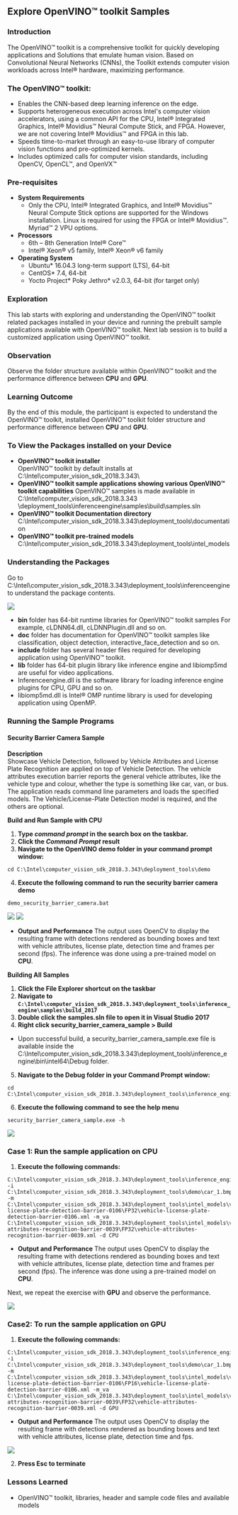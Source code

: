## Explore  OpenVINO™ toolkit Samples
### Introduction
The OpenVINO™ toolkit is a comprehensive toolkit for quickly developing applications and Solutions that emulate human vision. Based on Convolutional Neural Networks (CNNs), the Toolkit extends computer vision workloads across Intel® hardware, maximizing performance.
### The OpenVINO™ toolkit:
- Enables the CNN-based deep learning inference on the edge.
- Supports heterogeneous execution across Intel's computer vision accelerators, using a common API for the CPU, Intel® Integrated Graphics, Intel® Movidius™ Neural Compute Stick, and FPGA. However, we are not covering Intel® Movidius™ and FPGA in this lab.
- Speeds time-to-market through an easy-to-use library of computer vision functions and pre-optimized kernels.
- Includes optimized calls for computer vision standards, including OpenCV, OpenCL™, and OpenVX™

### Pre-requisites
* **System Requirements**
  - Only the CPU, Intel® Integrated Graphics, and Intel® Movidius™ Neural Compute Stick options are supported for the Windows installation. Linux is required for using the FPGA or Intel® Movidius™. Myriad™ 2 VPU options.
* **Processors**
  - 6th – 8th Generation Intel® Core™
  - Intel® Xeon® v5 family, Intel® Xeon® v6 family
* **Operating System**
  - Ubuntu* 16.04.3 long-term support (LTS), 64-bit
  - CentOS* 7.4, 64-bit
  - Yocto Project* Poky Jethro* v2.0.3, 64-bit (for target only)

### Exploration
   This lab starts with exploring and understanding the  OpenVINO™ toolkit related packages installed in your device and running the prebuilt sample applications available with OpenVINO™ toolkit. Next lab session is to build a customized application using OpenVINO™ toolkit.

### Observation
Observe the folder structure available within OpenVINO™ toolkit and the performance difference between **CPU** and **GPU**.

### Learning Outcome
By the end of this module, the participant is expected to understand the  OpenVINO™ toolkit, installed OpenVINO™ toolkit folder structure and performance difference between **CPU** and **GPU**.
### To View the Packages installed on your Device
* **OpenVINO™ toolkit installer**                                                 
 OpenVINO™ toolkit by default installs at C:\Intel\computer_vision_sdk_2018.3.343\
* **OpenVINO™ toolkit sample applications showing various OpenVINO™ toolkit capabilities**
OpenVINO™ samples is made available in C:\Intel\computer_vision_sdk_2018.3.343                                 \deployment_tools\inferenceengine\samples\build\samples.sln
* **OpenVINO™ toolkit Documentation directory**
C:\Intel\computer_vision_sdk_2018.3.343\deployment_tools\documentation
* **OpenVINO™ toolkit pre-trained models**
C:\Intel\computer_vision_sdk_2018.3.343\deployment_tools\intel_models

### Understanding the Packages
Go to C:\Intel\computer_vision_sdk_2018.3.343\deployment_tools\inferenceengine to understand the package contents.

![](images/packages.png)
- **bin** folder has 64-bit runtime libraries for OpenVINO™ toolkit samples
For example, cLDNN64.dll, cLDNNPlugin.dll and so on.
- **doc** folder has documentation for OpenVINO™ toolkit samples like classification, object detection, interactive_face_detection and so on.
- **include** folder has several header files required for developing application using OpenVINO™ toolkit.
- **lib** folder has 64-bit plugin library like inference engine and libiomp5md are useful for video applications.
-  Inferenceengine.dll is the software library for loading inference engine plugins for CPU, GPU and so on.
- libiomp5md.dll is Intel® OMP runtime library is used for developing application using OpenMP.

### Running the Sample Programs
#### Security Barrier Camera Sample                         
**Description**                           
Showcase Vehicle Detection, followed by Vehicle Attributes and License Plate Recognition are applied on top of Vehicle Detection. The vehicle attributes execution barrier reports the general vehicle attributes, like the vehicle type and colour, whether the type is something like car, van, or bus.
The application reads command line parameters and loads the specified models. The Vehicle/License-Plate Detection model is required, and the others are optional.

**Build and Run Sample with CPU**
1. **Type *command prompt* in the search box on the taskbar.**
2. **Click the *Command Prompt* result**
3. **Navigate to the OpenVINO demo folder in your command prompt window:**
```
cd C:\Intel\computer_vision_sdk_2018.3.343\deployment_tools\demo
```
4. **Execute the following command to run the security barrier camera demo**
```
demo_security_barrier_camera.bat
```

![](images/run_demo.PNG)
![](images/run_demo_result.PNG)

- **Output and Performance**
The output uses OpenCV to display the resulting frame with detections rendered as bounding boxes and text with vehicle attributes, license plate, detection time and frames per second (fps). The inference was done using a pre-trained model on **CPU**.

**Building All Samples**
1. **Click the File Explorer shortcut on the taskbar**
2. **Navigate to `C:\Intel\computer_vision_sdk_2018.3.343\deployment_tools\inference_engine\samples\build_2017`**
3. **Double click the samples.sln file to open it in Visual Studio 2017**
4. **Right click security_barrier_camera_sample > Build**
- Upon successful build, a security_barrier_camera_sample.exe file is available inside the C:\Intel\computer_vision_sdk_2018.3.343\deployment_tools\inference_engine\bin\intel64\Debug folder.

5. **Navigate to the Debug folder in your Command Prompt window:**
```
cd C:\Intel\computer_vision_sdk_2018.3.343\deployment_tools\inference_engine\bin\intel64\Debug
```
6. **Execute the following command to see the help menu**
```
security_barrier_camera_sample.exe -h
```

![](images/help.png)

### Case 1: Run the sample application on CPU

1. **Execute the following commands:**

```
C:\Intel\computer_vision_sdk_2018.3.343\deployment_tools\inference_engine\bin\intel64\Debug\security_barrier_camera_sample.exe  -i  C:\Intel\computer_vision_sdk_2018.3.343\deployment_tools\demo\car_1.bmp -m C:\Intel\computer_vision_sdk_2018.3.343\deployment_tools\intel_models\vehicle-license-plate-detection-barrier-0106\FP32\vehicle-license-plate-detection-barrier-0106.xml -m_va C:\Intel\computer_vision_sdk_2018.3.343\deployment_tools\intel_models\vehicle-attributes-recognition-barrier-0039\FP32\vehicle-attributes-recognition-barrier-0039.xml -d CPU
```
- **Output and Performance**
The output uses OpenCV to display the resulting frame with detections rendered as bounding boxes and text with vehicle attributes, license plate, detection time and frames per second (fps). The inference was done using a pre-trained model on **CPU**.

Next, we repeat the exercise with **GPU** and observe the performance.

![](images/cpu.png)

### Case2: To run the sample application on GPU

1. **Execute the following commands:**

```
C:\Intel\computer_vision_sdk_2018.3.343\deployment_tools\inference_engine\bin\intel64\Debug\security_barrier_camera_sample.exe  -i  C:\Intel\computer_vision_sdk_2018.3.343\deployment_tools\demo\car_1.bmp -m C:\Intel\computer_vision_sdk_2018.3.343\deployment_tools\intel_models\vehicle-license-plate-detection-barrier-0106\FP16\vehicle-license-plate-detection-barrier-0106.xml -m_va C:\Intel\computer_vision_sdk_2018.3.343\deployment_tools\intel_models\vehicle-attributes-recognition-barrier-0039\FP32\vehicle-attributes-recognition-barrier-0039.xml -d GPU
```

- **Output and Performance**
The output uses OpenCV to display the resulting frame with detections rendered as bounding boxes and text with vehicle attributes, license plate, detection time and fps. 

![](images/gpu.png)

2. **Press Esc to terminate**

### Lessons Learned
- OpenVINO™ toolkit, libraries, header and sample code files and available models

